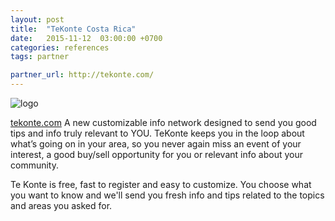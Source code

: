 ```yaml
---
layout: post
title:  "TeKonte Costa Rica"
date:   2015-11-12  03:00:00 +0700
categories: references
tags: partner

partner_url: http://tekonte.com/
---
```


![logo](http://tekonte.com/logo.png)

<!--more-->

[tekonte.com](http://tekonte.com/en) A new customizable info network designed to send you good tips and info truly relevant to YOU. TeKonte keeps you in the loop about what’s going on in your area, so you never again miss an event of your interest, a good buy/sell opportunity for you or relevant info about your community.

Te Konte is free, fast to register and easy to customize.  You choose what you want to know and we'll send you fresh info and tips related to the topics and areas you asked for.
